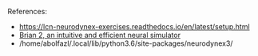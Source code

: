 References:
-  https://lcn-neurodynex-exercises.readthedocs.io/en/latest/setup.html
-  [Brian 2, an intuitive and efficient neural simulator
](https://elifesciences.org/articles/47314)
-  /home/abolfazl/.local/lib/python3.6/site-packages/neurodynex3/
